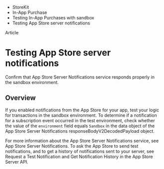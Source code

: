

- StoreKit
- In-App Purchase
- Testing In-App Purchases with sandbox
-  Testing App Store server notifications 

Article

# Testing App Store server notifications

Confirm that App Store Server Notifications service responds properly in the sandbox environment.

## Overview

If you enabled notifications from the App Store for your app, test your logic for transactions in the sandbox environment. To determine if a notification for a subscription event occurred in the test environment, check whether the value of the `environment` field equals `Sandbox` in the data object of the App Store Server Notifications responseBodyV2DecodedPayload object.

For more information about the App Store Server Notifications service, see App Store Server Notifications. To ask the App Store to send test notifications, and to get a history of notifications sent to your server, see Request a Test Notification and Get Notification History in the App Store Server API.


